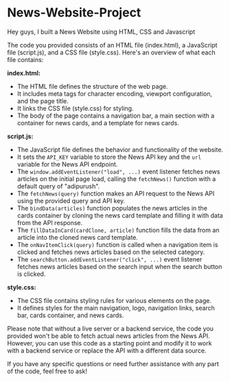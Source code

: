 # News-Website-Project
Hey guys, I built a News Website using HTML, CSS and Javascript

The code you provided consists of an HTML file (index.html), a JavaScript file (script.js), and a CSS file (style.css). Here's an overview of what each file contains:

**index.html:**
- The HTML file defines the structure of the web page.
- It includes meta tags for character encoding, viewport configuration, and the page title.
- It links the CSS file (style.css) for styling.
- The body of the page contains a navigation bar, a main section with a container for news cards, and a template for news cards.

**script.js:**
- The JavaScript file defines the behavior and functionality of the website.
- It sets the `API_KEY` variable to store the News API key and the `url` variable for the News API endpoint.
- The `window.addEventListener("load", ...)` event listener fetches news articles on the initial page load, calling the `fetchNews()` function with a default query of "adipurush".
- The `fetchNews(query)` function makes an API request to the News API using the provided query and API key.
- The `bindData(articles)` function populates the news articles in the cards container by cloning the news card template and filling it with data from the API response.
- The `fillDataInCard(cardClone, article)` function fills the data from an article into the cloned news card template.
- The `onNavItemClick(query)` function is called when a navigation item is clicked and fetches news articles based on the selected category.
- The `searchButton.addEventListener("click", ...)` event listener fetches news articles based on the search input when the search button is clicked.

**style.css:**
- The CSS file contains styling rules for various elements on the page.
- It defines styles for the main navigation, logo, navigation links, search bar, cards container, and news cards.

Please note that without a live server or a backend service, the code you provided won't be able to fetch actual news articles from the News API. However, you can use this code as a starting point and modify it to work with a backend service or replace the API with a different data source.

If you have any specific questions or need further assistance with any part of the code, feel free to ask!
